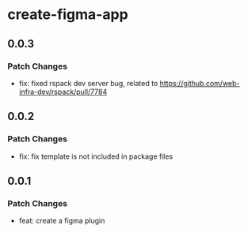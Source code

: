 # create-figma-app

## 0.0.3

### Patch Changes

- fix: fixed rspack dev server bug, related to https://github.com/web-infra-dev/rspack/pull/7784

## 0.0.2

### Patch Changes

- fix: fix template is not included in package files

## 0.0.1

### Patch Changes

- feat: create a figma plugin
